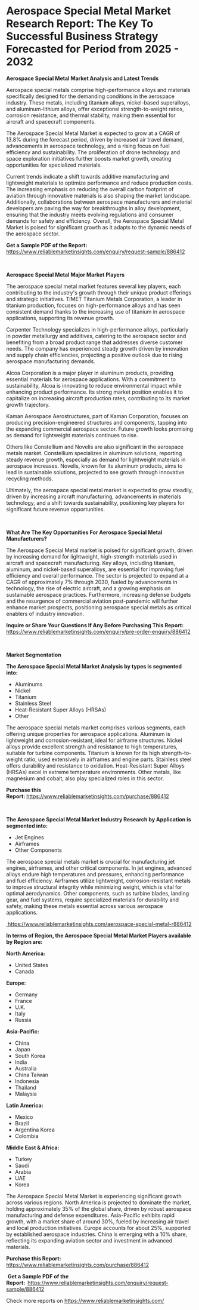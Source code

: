 <p><h1>Aerospace Special Metal Market Research Report: The Key To Successful Business Strategy Forecasted for Period from 2025 - 2032</h1></p><p><strong>Aerospace Special Metal Market Analysis and Latest Trends</strong></p>
<p><p>Aerospace special metals comprise high-performance alloys and materials specifically designed for the demanding conditions in the aerospace industry. These metals, including titanium alloys, nickel-based superalloys, and aluminum-lithium alloys, offer exceptional strength-to-weight ratios, corrosion resistance, and thermal stability, making them essential for aircraft and spacecraft components.</p><p>The Aerospace Special Metal Market is expected to grow at a CAGR of 13.8% during the forecast period, driven by increased air travel demand, advancements in aerospace technology, and a rising focus on fuel efficiency and sustainability. The proliferation of drone technology and space exploration initiatives further boosts market growth, creating opportunities for specialized materials. </p><p>Current trends indicate a shift towards additive manufacturing and lightweight materials to optimize performance and reduce production costs. The increasing emphasis on reducing the overall carbon footprint of aviation through innovative materials is also shaping the market landscape. Additionally, collaborations between aerospace manufacturers and material developers are paving the way for breakthroughs in alloy development, ensuring that the industry meets evolving regulations and consumer demands for safety and efficiency. Overall, the Aerospace Special Metal Market is poised for significant growth as it adapts to the dynamic needs of the aerospace sector.</p></p>
<p><strong>Get a Sample PDF of the Report:&nbsp;</strong> <a href="https://www.reliablemarketinsights.com/enquiry/request-sample/886412?utm_campaign=3291&utm_medium=2&utm_source=Github&utm_content=ia&utm_term=01042025&utm_id=aerospace-special-metal">https://www.reliablemarketinsights.com/enquiry/request-sample/886412</a></p>
<p>&nbsp;</p>
<p><strong>Aerospace Special Metal Major Market Players</strong></p>
<p><p>The aerospace special metal market features several key players, each contributing to the industry's growth through their unique product offerings and strategic initiatives. TIMET Titanium Metals Corporation, a leader in titanium production, focuses on high-performance alloys and has seen consistent demand thanks to the increasing use of titanium in aerospace applications, supporting its revenue growth.</p><p>Carpenter Technology specializes in high-performance alloys, particularly in powder metallurgy and additives, catering to the aerospace sector and benefiting from a broad product range that addresses diverse customer needs. The company has experienced steady growth driven by innovation and supply chain efficiencies, projecting a positive outlook due to rising aerospace manufacturing demands.</p><p>Alcoa Corporation is a major player in aluminum products, providing essential materials for aerospace applications. With a commitment to sustainability, Alcoa is innovating to reduce environmental impact while enhancing product performance. Its strong market position enables it to capitalize on increasing aircraft production rates, contributing to its market growth trajectory.</p><p>Kaman Aerospace Aerostructures, part of Kaman Corporation, focuses on producing precision-engineered structures and components, tapping into the expanding commercial aerospace sector. Future growth looks promising as demand for lightweight materials continues to rise.</p><p>Others like Constellium and Novelis are also significant in the aerospace metals market. Constellium specializes in aluminum solutions, reporting steady revenue growth, especially as demand for lightweight materials in aerospace increases. Novelis, known for its aluminum products, aims to lead in sustainable solutions, projected to see growth through innovative recycling methods.</p><p>Ultimately, the aerospace special metal market is expected to grow steadily, driven by increasing aircraft manufacturing, advancements in materials technology, and a shift towards sustainability, positioning key players for significant future revenue opportunities.</p></p>
<p>&nbsp;</p>
<p><strong>What Are The Key Opportunities For Aerospace Special Metal Manufacturers?</strong></p>
<p><p>The Aerospace Special Metal market is poised for significant growth, driven by increasing demand for lightweight, high-strength materials used in aircraft and spacecraft manufacturing. Key alloys, including titanium, aluminum, and nickel-based superalloys, are essential for improving fuel efficiency and overall performance. The sector is projected to expand at a CAGR of approximately 7% through 2030, fueled by advancements in technology, the rise of electric aircraft, and a growing emphasis on sustainable aerospace practices. Furthermore, increasing defense budgets and the resurgence of commercial aviation post-pandemic will further enhance market prospects, positioning aerospace special metals as critical enablers of industry innovation.</p></p>
<p><strong>Inquire or Share Your Questions If Any Before Purchasing This Report:</strong> <a href="https://www.reliablemarketinsights.com/enquiry/pre-order-enquiry/886412?utm_campaign=3291&utm_medium=2&utm_source=Github&utm_content=ia&utm_term=01042025&utm_id=aerospace-special-metal">https://www.reliablemarketinsights.com/enquiry/pre-order-enquiry/886412</a></p>
<p>&nbsp;</p>
<p><strong>Market Segmentation</strong></p>
<p><strong>The Aerospace Special Metal Market Analysis by types is segmented into:</strong></p>
<p><ul><li>Aluminums</li><li>Nickel</li><li>Titanium</li><li>Stainless Steel</li><li>Heat-Resistant Super Alloys (HRSAs)</li><li>Other</li></ul></p>
<p><p>The aerospace special metals market comprises various segments, each offering unique properties for aerospace applications. Aluminum is lightweight and corrosion-resistant, ideal for airframe structures. Nickel alloys provide excellent strength and resistance to high temperatures, suitable for turbine components. Titanium is known for its high strength-to-weight ratio, used extensively in airframes and engine parts. Stainless steel offers durability and resistance to oxidation. Heat-Resistant Super Alloys (HRSAs) excel in extreme temperature environments. Other metals, like magnesium and cobalt, also play specialized roles in this sector.</p></p>
<p><strong>Purchase this Report:&nbsp;</strong><a href="https://www.reliablemarketinsights.com/purchase/886412?utm_campaign=3291&utm_medium=2&utm_source=Github&utm_content=ia&utm_term=01042025&utm_id=aerospace-special-metal">https://www.reliablemarketinsights.com/purchase/886412</a></p>
<p>&nbsp;</p>
<p><strong>The Aerospace Special Metal Market Industry Research by Application is segmented into:</strong></p>
<p><ul><li>Jet Engines</li><li>Airframes</li><li>Other Components</li></ul></p>
<p><p>The aerospace special metals market is crucial for manufacturing jet engines, airframes, and other critical components. In jet engines, advanced alloys endure high temperatures and pressures, enhancing performance and fuel efficiency. Airframes utilize lightweight, corrosion-resistant metals to improve structural integrity while minimizing weight, which is vital for optimal aerodynamics. Other components, such as turbine blades, landing gear, and fuel systems, require specialized materials for durability and safety, making these metals essential across various aerospace applications.</p></p>
<p><a href="https://www.reliablemarketinsights.com/aerospace-special-metal-r886412?utm_campaign=3291&utm_medium=2&utm_source=Github&utm_content=ia&utm_term=01042025&utm_id=aerospace-special-metal">&nbsp;https://www.reliablemarketinsights.com/aerospace-special-metal-r886412</a></p>
<p><strong>In terms of Region, the Aerospace Special Metal Market Players available by Region are:</strong></p>
<p>
    <p> <strong> North America: </strong>
        <ul>
            <li>United States</li>
            <li>Canada</li>
        </ul>
        </p> 
    <p> <strong> Europe: </strong>
        <ul>
            <li>Germany</li>
            <li>France</li>
            <li>U.K.</li>
            <li>Italy</li>
            <li>Russia</li>
        </ul>
        </p> 
    <p> <strong> Asia-Pacific: </strong>
        <ul>
            <li>China</li>
            <li>Japan</li>
            <li>South Korea</li>
            <li>India</li>
            <li>Australia</li>
            <li>China Taiwan</li>
            <li>Indonesia</li>
            <li>Thailand</li>
            <li>Malaysia</li>
        </ul>
        </p> 
    <p> <strong> Latin America: </strong>
        <ul>
            <li>Mexico</li>
            <li>Brazil</li>
            <li>Argentina Korea</li>
            <li>Colombia</li>
        </ul>
        </p> 
    <p> <strong> Middle East & Africa: </strong>
        <ul>
            <li>Turkey</li>
            <li>Saudi</li>
            <li>Arabia</li>
            <li>UAE</li>
            <li>Korea</li>
        </ul>
    </p>
    </p>
<p><p>The Aerospace Special Metal Market is experiencing significant growth across various regions. North America is projected to dominate the market, holding approximately 35% of the global share, driven by robust aerospace manufacturing and defense expenditures. Asia-Pacific exhibits rapid growth, with a market share of around 30%, fueled by increasing air travel and local production initiatives. Europe accounts for about 25%, supported by established aerospace industries. China is emerging with a 10% share, reflecting its expanding aviation sector and investment in advanced materials.</p></p>
<p><strong>Purchase this Report: </strong><a href="https://www.reliablemarketinsights.com/purchase/886412?utm_campaign=3291&utm_medium=2&utm_source=Github&utm_content=ia&utm_term=01042025&utm_id=aerospace-special-metal">https://www.reliablemarketinsights.com/purchase/886412</a></p>
<p>&nbsp;<strong>Get a Sample PDF of the Report:&nbsp;&nbsp;</strong><a href="https://www.reliablemarketinsights.com/enquiry/request-sample/886412?utm_campaign=3291&utm_medium=2&utm_source=Github&utm_content=ia&utm_term=01042025&utm_id=aerospace-special-metal">https://www.reliablemarketinsights.com/enquiry/request-sample/886412</a></p>
<p><strong></strong></p>
<p>Check more reports on <a href="https://www.reliablemarketinsights.com/?utm_campaign=3291&utm_medium=2&utm_source=Github&utm_content=ia&utm_term=01042025&utm_id=aerospace-special-metal">https://www.reliablemarketinsights.com/</a></p>